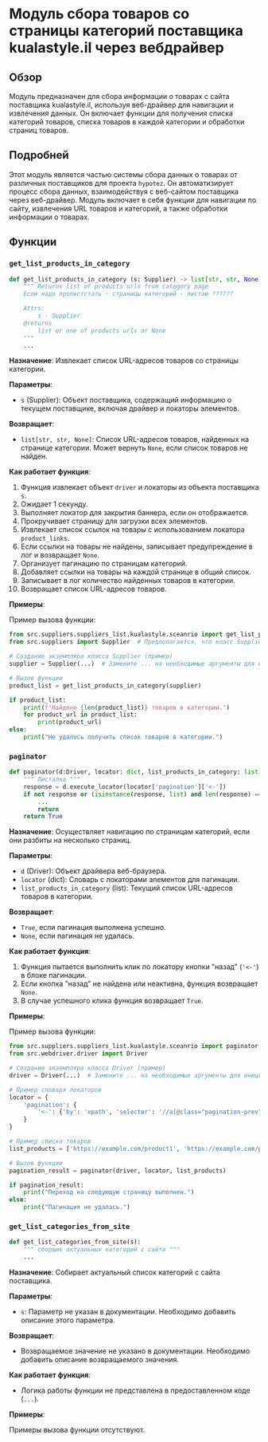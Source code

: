 # Модуль сбора товаров со страницы категорий поставщика kualastyle.il через вебдрайвер

## Обзор

Модуль предназначен для сбора информации о товарах с сайта поставщика kualastyle.il, используя веб-драйвер для навигации и извлечения данных. Он включает функции для получения списка категорий товаров, списка товаров в каждой категории и обработки страниц товаров.

## Подробней

Этот модуль является частью системы сбора данных о товарах от различных поставщиков для проекта `hypotez`. Он автоматизирует процесс сбора данных, взаимодействуя с веб-сайтом поставщика через веб-драйвер. Модуль включает в себя функции для навигации по сайту, извлечения URL товаров и категорий, а также обработки информации о товарах.

## Функции

### `get_list_products_in_category`

```python
def get_list_products_in_category (s: Supplier) -> list[str, str, None]:
    """ Returns list of products urls from category page
    Если надо пролистстать - страницы категорий - листаю ??????

    Attrs:
        s - Supplier
    @returns
        list or one of products urls or None
    """
    ...
```

**Назначение**: Извлекает список URL-адресов товаров со страницы категории.

**Параметры**:
- `s` (Supplier): Объект поставщика, содержащий информацию о текущем поставщике, включая драйвер и локаторы элементов.

**Возвращает**:
- `list[str, str, None]`: Список URL-адресов товаров, найденных на странице категории. Может вернуть `None`, если список товаров не найден.

**Как работает функция**:
1. Функция извлекает объект `driver` и локаторы из объекта поставщика `s`.
2. Ожидает 1 секунду.
3. Выполняет локатор для закрытия баннера, если он отображается.
4. Прокручивает страницу для загрузки всех элементов.
5. Извлекает список ссылок на товары с использованием локатора `product_links`.
6. Если ссылки на товары не найдены, записывает предупреждение в лог и возвращает `None`.
7. Организует пагинацию по страницам категорий.
8. Добавляет ссылки на товары на каждой странице в общий список.
9. Записывает в лог количество найденных товаров в категории.
10. Возвращает список URL-адресов товаров.

**Примеры**:

Пример вызова функции:

```python
from src.suppliers.suppliers_list.kualastyle.sceanrio import get_list_products_in_category
from src.suppliers import Supplier  # Предполагается, что класс Supplier определен в src.suppliers

# Создание экземпляра класса Supplier (пример)
supplier = Supplier(...)  # Замените ... на необходимые аргументы для инициализации Supplier

# Вызов функции
product_list = get_list_products_in_category(supplier)

if product_list:
    print(f"Найдено {len(product_list)} товаров в категории.")
    for product_url in product_list:
        print(product_url)
else:
    print("Не удалось получить список товаров в категории.")
```

### `paginator`

```python
def paginator(d:Driver, locator: dict, list_products_in_category: list):
    """ Листалка """
    response = d.execute_locator(locator['pagination']['<-'])
    if not response or (isinstance(response, list) and len(response) == 0):
        ...
        return
    return True
```

**Назначение**: Осуществляет навигацию по страницам категорий, если они разбиты на несколько страниц.

**Параметры**:
- `d` (Driver): Объект драйвера веб-браузера.
- `locator` (dict): Словарь с локаторами элементов для пагинации.
- `list_products_in_category` (list): Текущий список URL-адресов товаров в категории.

**Возвращает**:
- `True`, если пагинация выполнена успешно.
- `None`, если пагинация не удалась.

**Как работает функция**:
1. Функция пытается выполнить клик по локатору кнопки "назад" (`'<-'`) в блоке пагинации.
2. Если кнопка "назад" не найдена или неактивна, функция возвращает `None`.
3. В случае успешного клика функция возвращает `True`.

**Примеры**:

Пример вызова функции:

```python
from src.suppliers.suppliers_list.kualastyle.sceanrio import paginator
from src.webdriver.driver import Driver

# Создание экземпляра класса Driver (пример)
driver = Driver(...)  # Замените ... на необходимые аргументы для инициализации Driver

# Пример словаря локаторов
locator = {
    'pagination': {
        '<-': {'by': 'xpath', 'selector': '//a[@class="pagination-prev"]'}
    }
}

# Пример списка товаров
list_products = ['https://example.com/product1', 'https://example.com/product2']

# Вызов функции
pagination_result = paginator(driver, locator, list_products)

if pagination_result:
    print("Переход на следующую страницу выполнен.")
else:
    print("Пагинация не удалась.")
```

### `get_list_categories_from_site`

```python
def get_list_categories_from_site(s):
    """ сборщик актуальных категорий с сайта """
    ...
```

**Назначение**: Собирает актуальный список категорий с сайта поставщика.

**Параметры**:
- `s`: Параметр не указан в документации. Необходимо добавить описание этого параметра.

**Возвращает**:
- Возвращаемое значение не указано в документации. Необходимо добавить описание возвращаемого значения.

**Как работает функция**:
- Логика работы функции не представлена в предоставленном коде (`...`).

**Примеры**:

Примеры вызова функции отсутствуют.

```python